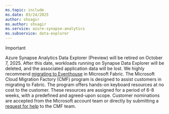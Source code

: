 ```yaml
---
ms.topic: include
ms.date: 03/24/2025
author: shsagir
ms.author: shsagir
ms.service: azure-synapse-analytics
ms.subservice: data-explorer
---
```

> [!IMPORTANT]
> Azure Synapse Analytics Data Explorer (Preview) will be retired on October 7, 2025. After this date, workloads running on Synapse Data Explorer will be deleted, and the associated application data will be lost. We highly recommend [migrating to Eventhouse](/fabric/real-time-intelligence/migrate-synapse-data-explorer) in Microsoft Fabric.
The Microsoft Cloud Migration Factory (CMF) program is designed to assist customers in migrating to Fabric. The program offers hands-on keyboard resources at no cost to the customer. These resources are assigned for a period of 6-8 weeks, with a predefined and agreed-upon scope. Customer nominations are accepted from the Microsoft account team or directly by submitting a [request for help](https://forms.office.com/Pages/ResponsePage.aspx?id=v4j5cvGGr0GRqy180BHbR0PMD-G9mq1Kry22u32eGOtUQ1pWQVIyUU9USDBXSjUwQ1E0NEJCMExORC4u) to the CMF team.
